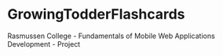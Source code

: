 # GrowingTodderFlashcards
Rasmussen College - Fundamentals of Mobile Web Applications Development  - Project
